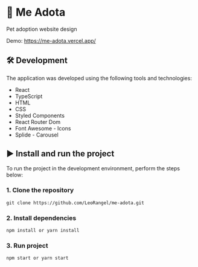 # :paw_prints: Me Adota

Pet adoption website design

Demo: https://me-adota.vercel.app/

## :hammer_and_wrench: Development

The application was developed using the following tools and technologies:

- React
- TypeScript
- HTML
- CSS
- Styled Components
- React Router Dom
- Font Awesome - Icons
- Splide - Carousel

## :arrow_forward: Install and run the project

To run the project in the development environment, perform the steps below:

### 1. Clone the repository

```
git clone https://github.com/LeoRangel/me-adota.git
```

### 2. Install dependencies

```
npm install or yarn install
```

### 3. Run project

```
npm start or yarn start
```
